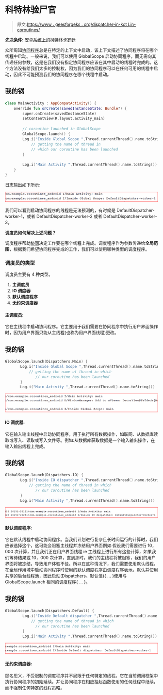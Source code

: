 # 科特林验尸官

> 原文:[https://www . geesforgeks . org/dispatcher-in-kot Lin-coroutines/](https://www.geeksforgeeks.org/dispatchers-in-kotlin-coroutines/)

**先决条件:** [安卓系统上的柯特林卡罗廷](https://www.geeksforgeeks.org/kotlin-coroutines-on-android/)

众所周知[协同程序](https://www.geeksforgeeks.org/kotlin-coroutines-on-android/)总是在特定的上下文中启动，该上下文描述了协同程序将在哪个线程中启动。一般来说，我们可以使用 GlobalScope 启动协同程序，而无需向其传递任何参数，这是在我们没有指定协同程序应该在其中启动的线程时完成的。这个方法没有给我们太多的控制权，因为我们的协同程序可以在任何可用的线程中启动，因此不可能预测我们的协同程序在哪个线程中启动。

## 我的锅

```kt
class MainActivity : AppCompatActivity() {
    override fun onCreate(savedInstanceState: Bundle?) {
        super.onCreate(savedInstanceState)
        setContentView(R.layout.activity_main)

        // coroutine launched in GlobalScope
        GlobalScope.launch() {
        Log.i("Inside Global Scope ",Thread.currentThread().name.toString())
            // getting the name of thread in
            // which our coroutine has been launched
        }

        Log.i("Main Activity ",Thread.currentThread().name.toString())
    }
}
```

日志输出如下所示:

![Log Output ](img/f0b0be02a3052b335c5545c1083b4f2c.png)

我们可以看到启动协同程序的线程是无法预测的，有时候是 DefaultDispatcher-worker-1，或者 DefaultDispatcher-worker-2 或者 DefaultDispatcher-worker-3。

**调度员如何解决上述问题？**

调度程序帮助[协同](https://www.geeksforgeeks.org/kotlin-coroutines-on-android/)决定工作要在哪个线程上完成。调度程序作为参数传递给**全局范围**，根据我们希望协同程序完成的工作，我们可以使用哪种类型的调度程序。

### 调度员的类型

调度员主要有 4 种类型。

1.  **主调度员**
2.  **IO 调度器**
3.  **默认调度程序**
4.  **无约束调度器**

#### **主调度员:**

它在主线程中启动协同程序。它主要用于我们需要在协同程序中执行用户界面操作时，因为用户界面只能从主线程(也称为用户界面线程)更改。

## 我的锅

```kt
GlobalScope.launch(Dispatchers.Main) {
       Log.i("Inside Global Scope ",Thread.currentThread().name.toString())
           // getting the name of thread in which 
              // our coroutine has been launched
       }
       Log.i("Main Activity ",Thread.currentThread().name.toString())
```

![The main Dispatcher Log Output](img/3654215d3e142be3c97ac77df7f92338.png)

#### **IO 调度器:**

它在输入输出线程中启动协同程序，用于执行所有数据操作，如联网、从数据库读取或写入、读取或写入文件等。例如:从数据库获取数据是一个输入输出操作，在输入输出线程上完成。

## 我的锅

```kt
GlobalScope.launch(Dispatchers.IO) {
       Log.i("Inside IO dispatcher ",Thread.currentThread().name.toString())
           // getting the name of thread in which
              // our coroutine has been launched
       }
       Log.i("Main Activity ",Thread.currentThread().name.toString())
```

![IO Dispatcher Log-Output](img/e843e02b2ff7bf8b9d65cfe9650986b8.png)

#### **默认调度程序:**

它在默认线程中启动协同程序。当我们计划进行复杂且长时间运行的计算时，我们应该选择这个，这可能会阻塞主线程并冻结用户界面例如:假设我们需要进行 10，000 次计算，并且我们正在用户界面线程 ie 主线程上进行所有这些计算，如果我们等待结果或 10，000 次计算，直到那时，我们的主线程将被阻塞，我们的用户界面将被冻结，导致用户体验不佳。所以在这种情况下，我们需要使用默认线程。在全局作用域中启动协同程序时使用的默认调度程序由调度程序表示。默认并使用共享的后台线程池，因此启动(Dispatchers。默认值){ … }使用与 GlobalScope.launch 相同的调度程序{ … }。

## 我的锅

```kt
GlobalScope.launch(Dispatchers.Default) {
        Log.i("Inside Default dispatcher ",Thread.currentThread().name.toString())
            // getting the name of thread in which 
              // our coroutine has been launched
        }
        Log.i("Main Activity ",Thread.currentThread().name.toString())
```

![deafult dispatcher](img/4644b22d394d37ee9b194b2df5fce167.png)

#### **无约束调度器:**

顾名思义，不受限制的调度程序并不局限于任何特定的线程。它在当前调用框架中执行协同程序的初始延续，并让协同程序在相应挂起函数使用的任何线程中继续，而不强制任何特定的线程策略。